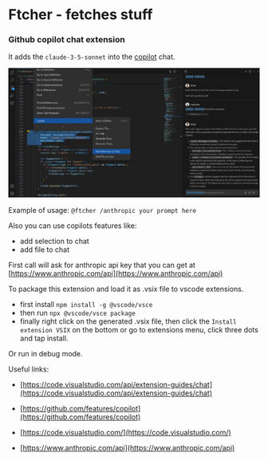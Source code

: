 # Ftcher - fetches stuff
### Github copilot chat extension

It adds the `claude-3-5-sonnet` into the [copilot](https://github.com/features/copilot) chat.

![alt text](image.png)

Example of usage: ```@ftcher /anthropic your prompt here```

Also you can use copilots features like:
- add selection to chat 
- add file to chat 

First call will ask for anthropic api key that you can get at [https://www.anthropic.com/api](https://www.anthropic.com/api)

To package this extension and load it as .vsix file to vscode extensions. 
- first install ```npm install -g @vscode/vsce``` 
- then run  ```npx @vscode/vsce package```
- finally right click on the generated .vsix file, then click the `Install extension VSIX` on the bottom or go to extensions menu, click three dots and tap install.

Or run in debug mode.


Useful links:
- [https://code.visualstudio.com/api/extension-guides/chat](https://code.visualstudio.com/api/extension-guides/chat)

- [https://github.com/features/copilot](https://github.com/features/copilot)

- [https://code.visualstudio.com/](https://code.visualstudio.com/)

- [https://www.anthropic.com/api](https://www.anthropic.com/api)
